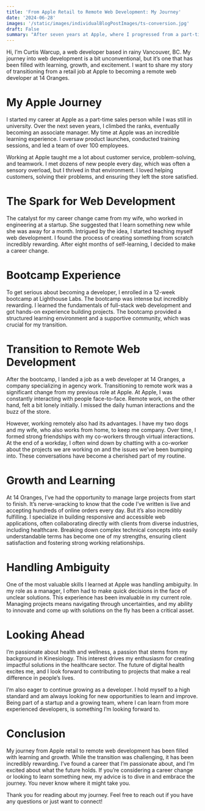 ```yaml
---
title: 'From Apple Retail to Remote Web Development: My Journey'
date: '2024-06-28'
images: '/static/images/individualBlogPostImages/ts-conversion.jpg'
draft: False
summary: "After seven years at Apple, where I progressed from a part-time sales person to an associate manager, I transitioned to a remote web developer role at 14 Oranges. My journey began with self-taught web development and a bootcamp at Lighthouse Labs. While I initially missed the daily interactions of retail, I now thrive on managing large projects and solving complex problems in a remote setting. My background in Kinesiology fuels my passion for creating impactful digital health solutions. This career change has been challenging yet rewarding, and I’m excited about the future of digital health and continuous learning in web development."
---
```


Hi, I’m Curtis Warcup, a web developer based in rainy Vancouver, BC. My journey into web development is a bit unconventional, but it’s one that has been filled with learning, growth, and excitement. I want to share my story of transitioning from a retail job at Apple to becoming a remote web developer at 14 Oranges.

# My Apple Journey

I started my career at Apple as a part-time sales person while I was still in university. Over the next seven years, I climbed the ranks, eventually becoming an associate manager. My time at Apple was an incredible learning experience. I oversaw product launches, conducted training sessions, and led a team of over 100 employees.

Working at Apple taught me a lot about customer service, problem-solving, and teamwork. I met dozens of new people every day, which was often a sensory overload, but I thrived in that environment. I loved helping customers, solving their problems, and ensuring they left the store satisfied.

# The Spark for Web Development

The catalyst for my career change came from my wife, who worked in engineering at a startup. She suggested that I learn something new while she was away for a month. Intrigued by the idea, I started teaching myself web development. I found the process of creating something from scratch incredibly rewarding. After eight months of self-learning, I decided to make a career change.

# Bootcamp Experience

To get serious about becoming a developer, I enrolled in a 12-week bootcamp at Lighthouse Labs. The bootcamp was intense but incredibly rewarding. I learned the fundamentals of full-stack web development and got hands-on experience building projects. The bootcamp provided a structured learning environment and a supportive community, which was crucial for my transition.

# Transition to Remote Web Development

After the bootcamp, I landed a job as a web developer at 14 Oranges, a company specializing in agency work. Transitioning to remote work was a significant change from my previous role at Apple. At Apple, I was constantly interacting with people face-to-face. Remote work, on the other hand, felt a bit lonely initially. I missed the daily human interactions and the buzz of the store.

However, working remotely also had its advantages. I have my two dogs and my wife, who also works from home, to keep me company. Over time, I formed strong friendships with my co-workers through virtual interactions. At the end of a workday, I often wind down by chatting with a co-worker about the projects we are working on and the issues we’ve been bumping into. These conversations have become a cherished part of my routine.

# Growth and Learning

At 14 Oranges, I’ve had the opportunity to manage large projects from start to finish. It’s nerve-wracking to know that the code I’ve written is live and accepting hundreds of online orders every day. But it’s also incredibly fulfilling. I specialize in building responsive and accessible web applications, often collaborating directly with clients from diverse industries, including healthcare. Breaking down complex technical concepts into easily understandable terms has become one of my strengths, ensuring client satisfaction and fostering strong working relationships.

# Handling Ambiguity

One of the most valuable skills I learned at Apple was handling ambiguity. In my role as a manager, I often had to make quick decisions in the face of unclear solutions. This experience has been invaluable in my current role. Managing projects means navigating through uncertainties, and my ability to innovate and come up with solutions on the fly has been a critical asset.

# Looking Ahead

I’m passionate about health and wellness, a passion that stems from my background in Kinesiology. This interest drives my enthusiasm for creating impactful solutions in the healthcare sector. The future of digital health excites me, and I look forward to contributing to projects that make a real difference in people’s lives.

I’m also eager to continue growing as a developer. I hold myself to a high standard and am always looking for new opportunities to learn and improve. Being part of a startup and a growing team, where I can learn from more experienced developers, is something I’m looking forward to.

# Conclusion

My journey from Apple retail to remote web development has been filled with learning and growth. While the transition was challenging, it has been incredibly rewarding. I’ve found a career that I’m passionate about, and I’m excited about what the future holds. If you’re considering a career change or looking to learn something new, my advice is to dive in and embrace the journey. You never know where it might take you.

Thank you for reading about my journey. Feel free to reach out if you have any questions or just want to connect!